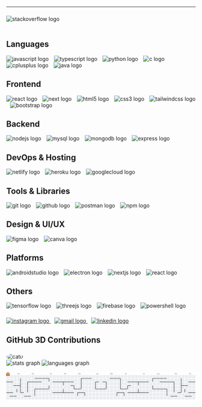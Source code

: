 ---

###

<div align="left">
  <img src="https://user-images.githubusercontent.com/74038190/225813708-98b745f2-7d22-48cf-9150-083f1b00d6c9.gif" alt="stackoverflow logo" />
</div>

<br clear="both">

## Languages
<div align="left">
  <img src="https://cdn.jsdelivr.net/gh/devicons/devicon/icons/javascript/javascript-original.svg" height="30" alt="javascript logo" />
  <img width="6" />
  <img src="https://skillicons.dev/icons?i=ts" height="30" alt="typescript logo" />
  <img width="6" />
  <img src="https://skillicons.dev/icons?i=py" height="30" alt="python logo" />
  <img width="6" />
  <img src="https://cdn.jsdelivr.net/gh/devicons/devicon/icons/c/c-original.svg" height="30" alt="c logo" />
  <img width="6" />
  <img src="https://cdn.jsdelivr.net/gh/devicons/devicon/icons/cplusplus/cplusplus-original.svg" height="30" alt="cplusplus logo" />
  <img width="6" />
  <img src="https://skillicons.dev/icons?i=java" height="30" alt="java logo" />
</div>
 
## Frontend
<div align="left">
  <img src="https://skillicons.dev/icons?i=react" height="30" alt="react logo" />
  <img width="6" />
  <img src="https://skillicons.dev/icons?i=next" height="30" alt="next logo"/>
  <img width="6">
  <img src="https://cdn.jsdelivr.net/gh/devicons/devicon/icons/html5/html5-original.svg" height="30" alt="html5 logo" />
  <img width="6" />
  <img src="https://cdn.jsdelivr.net/gh/devicons/devicon/icons/css3/css3-original.svg" height="30" alt="css3 logo" />
  <img width="6" />
  <img src="https://skillicons.dev/icons?i=tailwind" height="30" alt="tailwindcss logo" />
  <img width="6" />
  <img src="https://cdn.simpleicons.org/bootstrap/7952B3" height="30" alt="bootstrap logo" />
</div>

## Backend
<div align="left">
  <img src="https://skillicons.dev/icons?i=nodejs" height="30" alt="nodejs logo" />
  <img width="6" />
  <img src="https://cdn.simpleicons.org/mysql/4479A1" height="30" alt="mysql logo" />
  <img width="6" />
  <img src="https://cdn.simpleicons.org/mongodb/47A248" height="30" alt="mongodb logo" />
  <img width="6" />
  <img src="https://skillicons.dev/icons?i=express" height="30" alt="express logo" />
  <img width="6" />
</div>

## DevOps & Hosting
<div align="left">
  <img src="https://cdn.simpleicons.org/netlify/00C7B7" height="30" alt="netlify logo" />
  <img width="6" />
  <img src="https://cdn.simpleicons.org/heroku/430098" height="30" alt="heroku logo" />
  <img width="6" />
  <img src="https://cdn.simpleicons.org/googlecloud/4285F4" height="30" alt="googlecloud logo" />
</div>

## Tools & Libraries
<div align="left">
  <img src="https://skillicons.dev/icons?i=git" height="30" alt="git logo" />
  <img width="6" />
  <img src="https://skillicons.dev/icons?i=github" height="30" alt="github logo" />
  <img width="6" />
  <img src="https://skillicons.dev/icons?i=postman" height="30" alt="postman logo" />
  <img width="6" />
  <img src="https://cdn.simpleicons.org/npm/CB3837" height="30" alt="npm logo" />
  <img width="6" />
</div>

## Design & UI/UX
<div align="left">
  <img src="https://cdn.simpleicons.org/figma/F24E1E" height="30" alt="figma logo" />
  <img width="6" />
  <img src="https://cdn.simpleicons.org/canva/3B45D6" height="30" alt="canva logo" />
  <img width="6" />
</div>

## Platforms
<div align="left">
  <img src="https://cdn.simpleicons.org/androidstudio/3DDC84" height="30" alt="androidstudio logo" />
  <img width="6" />
  <img src="https://skillicons.dev/icons?i=electron" height="30" alt="electron logo" />
  <img width="6" />
  <img src="https://skillicons.dev/icons?i=nextjs" height="30" alt="nextjs logo" />
  <img width="6" />
  <img src="https://skillicons.dev/icons?i=react" height="30" alt="react logo" />
</div>

## Others
<div align="left">
  <img src="https://skillicons.dev/icons?i=tensorflow" height="30" alt="tensorflow logo" />
  <img width="6" />
  <img src="https://skillicons.dev/icons?i=threejs" height="30" alt="threejs logo" />
  <img width="6" />
  <img src="https://skillicons.dev/icons?i=firebase" height="30" alt="firebase logo" />
  <img width="6" />
  <img src="https://skillicons.dev/icons?i=powershell" height="30" alt="powershell logo" />
</div>



###

<div align="left">
  <a href="https://www.instagram.com/deep.kothari.71" target="_blank">
    <img src="https://img.shields.io/static/v1?message=Instagram&logo=instagram&label=&color=E4405F&logoColor=white&labelColor=&style=for-the-badge" height="35" alt="instagram logo"/> 
  </a>
 <img width="6" />
  <a href="mailto:deepkothari71@gmail.com" target="_blank">
    <img src="https://img.shields.io/static/v1?message=Gmail&logo=gmail&label=&color=D14836&logoColor=white&labelColor=&style=for-the-badge" height="35" alt="gmail logo"/>
  </a>
 <img width="6" />
  <a href="https://www.linkedin.com/in/deepkothari1/" target="_blank">
    <img src="https://img.shields.io/static/v1?message=LinkedIn&logo=linkedin&label=&color=0077B5&logoColor=white&labelColor=&style=for-the-badge" height="35" alt="linkedin logo"/>
  </a>
</div>

## GitHub 3D Contributions
###
  <img class="rounded-image" src="https://user-images.githubusercontent.com/74038190/216655818-2e7b9a31-49bf-4744-85a8-db8a2577c45c.gif" alt="catu" style="width: 200px; height: 200px; border-radius: 50%; object-fit: cover;" >

<div align="left">
  <img src="https://github-readme-stats.vercel.app/api?username=deepkothari71&hide_title=false&hide_rank=false&show_icons=true&include_all_commits=true&count_private=true&disable_animations=false&theme=dracula&locale=en&hide_border=false" height="150" width="250px" alt="stats graph"  />
  <img src="https://github-readme-stats.vercel.app/api/top-langs?username=deepkothari71&locale=en&hide_title=false&layout=compact&card_width=320&langs_count=5&theme=dracula&hide_border=false" width="365px" height="150" alt="languages graph"/>

</div>

<br clear="both">

<picture>
  <source media="(prefers-color-scheme: dark)" srcset="https://raw.githubusercontent.com/deepkothari71/deepkothari71/output/pacman-contribution-graph-dark.svg">
  <source media="(prefers-color-scheme: light)" srcset="https://raw.githubusercontent.com/deepkothari71/deepkothari71/output/pacman-contribution-graph.svg">
  <img alt="pacman contribution graph" src="https://raw.githubusercontent.com/deepkothari71/deepkothari71/output/pacman-contribution-graph.svg">
</picture>

###



